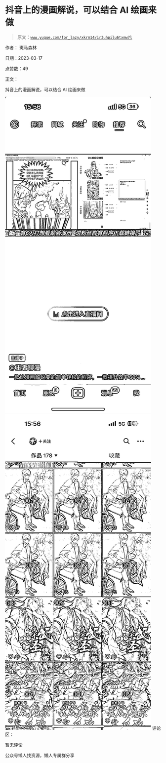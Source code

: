 # 抖音上的漫画解说，可以结合 AI 绘画来做

> 原文：[`www.yuque.com/for_lazy/xkrm14/ir3uhpilu6txmw7l`](https://www.yuque.com/for_lazy/xkrm14/ir3uhpilu6txmw7l)



作者： 斑马森林



日期：2023-03-17



点赞数：49



正文：



抖音上的漫画解说，可以结合 AI 绘画来做



![](img/2f3d9362e55af56ff21cb73beaa9ee49.png)  <ne-p id="ue67f1e1e" data-lake-id="ue67f1e1e">![](img/372e34790db7049ec84e0a04da3e8595.png)  <ne-p id="u11eeb493" data-lake-id="u11eeb493">评论区：



暂无评论



公众号懒人找资源，懒人专属群分享

</ne-p></ne-p>